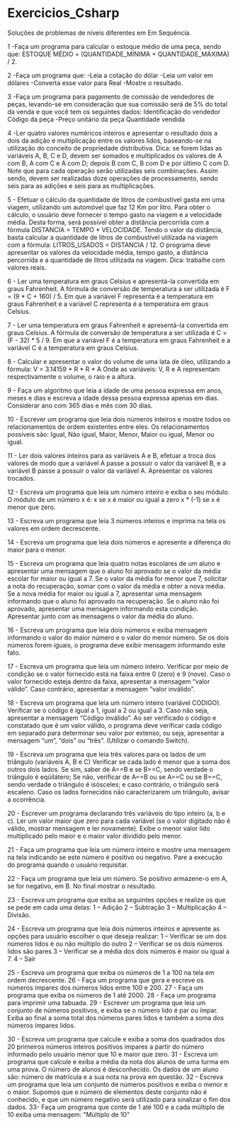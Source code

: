 # Exercicios_Csharp
Soluções de problemas de  níveis diferentes em Em Sequência.

1 -Faça um programa para calcular o estoque médio de uma peça, sendo que: ESTOQUE MÉDIO = (QUANTIDADE_MÍNIMA + QUANTIDADE_MÁXIMA) / 2.

2 -Faça um programa que: -Leia a cotação do dólar -Leia um valor em dólares -Converta esse valor para Real -Mostre o resultado.

3 -Faça um programa para pagamento de comissão de vendedores de peças,
 levando-se em consideração que sua comissão será de 5% do total da venda e que você tem os seguintes dados: 
 Identificação do vendedor 
 Código da peça -Preço unitário da peça
 Quantidade vendida

4 -Ler quatro valores numéricos inteiros e apresentar o resultado dois a dois da adição e multiplicação entre os valores lidos,
 baseando-se na utilização do conceito de propriedade distributiva.
 Dica: se forem lidas as variáveis A, B, C e D, devem ser somados e multiplicados os valores de A com B, A com C e A com D; depois B com C, B com D e por último C com D.
 Note que para cada operação serão utilizadas seis combinações. Assim sendo, devem ser realizadas doze operações de processamento, sendo seis para as adições e seis para as multiplicações.
 
5 - Efetuar o cálculo da quantidade de litros de combustível gasta em uma viagem, utilizando um automóvel que faz 12 Km por litro. 
Para obter o cálculo, o usuário deve fornecer o tempo gasto na viagem e a velocidade média. 
Desta forma, será possível obter a distância percorrida com a fórmula DISTANCIA = TEMPO * VELOCIDADE.
 Tendo o valor da distância, basta calcular a quantidade de litros de combustível utilizada na viagem com a fórmula: LITROS_USADOS = DISTANCIA / 12. 
 O programa deve apresentar os valores da velocidade média, tempo gasto, a distância percorrida e a quantidade de litros utilizada na viagem. 
 Dica: trabalhe com valores reais.
 
 6 - Ler uma temperatura em graus Celsius e apresentá-Ia convertida em graus Fahrenheit. 
A fórmula de conversão de temperatura a ser utilizada é F = (9 * C + 160) / 5.
Em que a variável F representa é a temperatura em graus Fahrenheit e a variável C representa é a temperatura em graus Celsius.
 
7 - Ler uma temperatura em graus Fahrenheit e apresentá-Ia convertida em graus Celsius. 
A fórmula de conversão de temperatura a ser utilizada é C = (F - 32) * 5 / 9.
Em que a variável F é a temperatura em graus Fahrenheit e a variável C é a temperatura em graus Celsius.

8 - Calcular e apresentar o valor do volume de uma lata de óleo, utilizando a fórmula: V = 3.14159 * R * R * A Onde as variáveis: V, R e A representam respectivamente o volume, o raio e a altura.

9 - Faça um algoritmo que leia a idade de uma pessoa expressa em anos, meses e dias e escreva a idade dessa pessoa expressa apenas em dias. Considerar ano com 365 dias e mês com 30 dias.

10 - Escrever um programa que leia dois números inteiros e mostre todos os relacionamentos de ordem existentes entre eles. Os relacionamentos possíveis são: Igual, Não igual, Maior, Menor, Maior ou igual, Menor ou igual.



11 - Ler dois valores inteiros para as variáveis A e B, efetuar a troca dos valores de modo que a variável A passe a possuir o valor da variável B, e a variável B passe a possuir o valor da variável A. Apresentar os valores trocados.

12 - Escreva um programa que leia um número inteiro e exiba o seu módulo. O módulo de um número x é: x se x é maior ou igual a zero x * (-1) se x é menor que zero.

13 - Escreva um programa que leia 3 números inteiros e imprima na tela os valores em ordem decrescente.

14 - Escreva um programa que leia dois números e apresente a diferença do maior para o menor.

15 - Escreva um programa que leia quatro notas escolares de um aluno e apresentar uma mensagem que o aluno foi aprovado se o valor da média escolar for maior ou igual a 7.
 Se o valor da média for menor que 7, solicitar a nota do recuperação, somar com o valor da média e obter a nova média. 
 Se a nova média for maior ou igual a 7, apresentar uma mensagem informando que o aluno foi aprovado na recuperação. 
 Se o aluno não foi aprovado, apresentar uma mensagem informando esta condição. Apresentar junto com as mensagens o valor da média do aluno.
 
16 - Escreva um programa que leia dois números e exiba mensagem informando o valor do maior número e o valor do menor número. 
Se os dois números forem iguais, o programa deve exibir mensagem informando este fato.

17 - Escreva um programa que leia um número inteiro. Verificar por meio de condição se o valor fornecido está na faixa entre 0 (zero) e 9 (nove). 
Caso o valor fornecido esteja dentro da faixa, apresentar a mensagem “valor válido”. 
Caso contrário, apresentar a mensagem “valor inválido”.

18 - Escreva um programa que leia um número inteiro (variável CODIGO). Verificar se o código é igual a 1, igual a 2 ou igual a 3. 
Caso não seja, apresentar a mensagem “Código inválido”. 
Ao ser verificado o código e constatado que é um valor válido, o programa deve verificar cada código em separado para determinar seu valor por extenso, ou seja, apresentar a mensagem “um”, ”dois” ou “três”. 
(Utilizar o comando Switch).
 
 19 - Escreva um programa que leia três valores para os lados de um triângulo (variáveis A, B e C)
 Verificar se cada lado é menor que a soma dos outros dois lados. Se sim, saber de A==B e se B==C,
 sendo verdade o triângulo é eqüilátero; Se não, verificar de A==B ou se A==C ou se B==C, sendo verdade o triângulo é isósceles; e caso contrário, o triângulo será escaleno. 
 Caso os lados fornecidos não caracterizarem um triângulo, avisar a ocorrência.
 

 20 - Escrever um programa declarando três variáveis do tipo inteiro (a, b e c).
 Ler um valor maior que zero para cada variável (se o valor digitado não é válido, mostrar mensagem e ler novamente). 
 Exibe o menor valor lido multiplicado pelo maior e o maior valor dividido pelo menor.
 
 21 - Faça um programa que leia um número inteiro e mostre uma mensagem na tela indicando se este número é positivo ou negativo. 
 Pare a execução do programa quando o usuário requisitar.
 
 22 - Faça um programa que leia um número. Se positivo armazene-o em A, se for negativo, em B. No final mostrar o resultado.

 23 - Escreva um programa que exiba as seguintes opções e realize os que se pede em cada uma delas: 
 1 – Adição 
 2 – Subtração
 3 – Multiplicação 
 4 – Divisão.
 
 24 - Escreva um programa que leia dois números inteiros e apresente as opções para usuário escolher o que deseja realizar: 
 1 – Verificar se um dos números lidos é ou não múltiplo do outro 
 2 – Verificar se os dois números lidos são pares 
 3 – Verificar se a média dos dois números é maior ou igual a 7. 
 4 – Sair
 
 25 - Escreva um programa que exiba os números de 1 a 100 na tela em ordem decrescente.
 26 - Faça um programa que gera e escreve os números ímpares dos números lidos entre 100 e 200.
 27 - Faça um programa que exiba os números de 1 até 2000.
 28 - Faça um programa para imprimir uma tabuada.
 29 - Escrever um programa que leia um conjunto de números positivos, e exiba se o número lido é par ou ímpar.
      Exiba ao final a soma total dos números pares lidos e também a soma dos números ímpares lidos.
	  
 30 - Escreva um programa que calcule e exiba a soma dos quadrados dos 20 primeiros números inteiros positivos ímpares a partir do número informado pelo usuário menor que 10 e maior que zero.
 31 - Escreva um programa que calcule e exiba a média da nota dos alunos de uma turma em uma prova. 
 O número de alunos é desconhecido. Os dados de um aluno são:
 número de matrícula e a sua nota na prova em questão.
 32 - Escreva um programa que leia um conjunto de números positivos e exiba o  menor e o maior.
 Supomos que o número de elementos deste conjunto não é conhecido, e que um número negativo será utilizado para sinalizar o fim dos dados.
 33- Faça um programa que conte de 1 até 100 e a cada múltiplo de 10 exiba uma mensagem: "Múltiplo de 10"
 